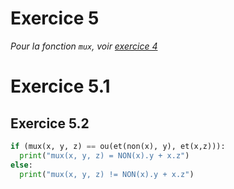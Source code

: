 # Exercice 5

*Pour la fonction ``mux``, voir [exercice 4](ex4.md)*

# Exercice 5.1



## Exercice 5.2

```py
if (mux(x, y, z) == ou(et(non(x), y), et(x,z))):
  print("mux(x, y, z) = NON(x).y + x.z")
else:
  print("mux(x, y, z) != NON(x).y + x.z")
```

